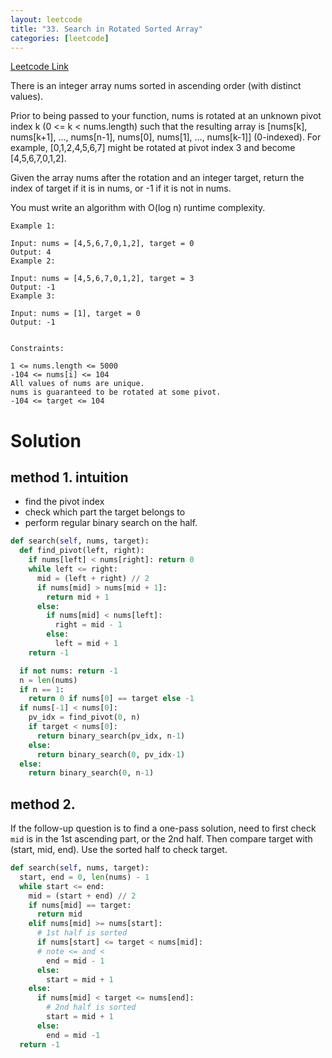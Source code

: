 ```yaml
---
layout: leetcode
title: "33. Search in Rotated Sorted Array"
categories: [leetcode]
---
```


[Leetcode Link](https://leetcode.com/problems/search-in-rotated-sorted-array/)

There is an integer array nums sorted in ascending order (with distinct values).

Prior to being passed to your function, nums is rotated at an unknown pivot index k (0 <= k < nums.length) such that the resulting array is [nums[k], nums[k+1], ..., nums[n-1], nums[0], nums[1], ..., nums[k-1]] (0-indexed). For example, [0,1,2,4,5,6,7] might be rotated at pivot index 3 and become [4,5,6,7,0,1,2].

Given the array nums after the rotation and an integer target, return the index of target if it is in nums, or -1 if it is not in nums.

You must write an algorithm with O(log n) runtime complexity.

 
```
Example 1:

Input: nums = [4,5,6,7,0,1,2], target = 0
Output: 4
Example 2:

Input: nums = [4,5,6,7,0,1,2], target = 3
Output: -1
Example 3:

Input: nums = [1], target = 0
Output: -1
 

Constraints:

1 <= nums.length <= 5000
-104 <= nums[i] <= 104
All values of nums are unique.
nums is guaranteed to be rotated at some pivot.
-104 <= target <= 104
```

# Solution

## method 1. intuition

* find the pivot index
* check which part the target belongs to
* perform regular binary search on the half.

```python
def search(self, nums, target):
  def find_pivot(left, right):
    if nums[left] < nums[right]: return 0
    while left <= right:
      mid = (left + right) // 2
      if nums[mid] > nums[mid + 1]: 
        return mid + 1
      else:
        if nums[mid] < nums[left]:
          right = mid - 1
        else:
          left = mid + 1
    return -1

  if not nums: return -1
  n = len(nums)
  if n == 1: 
    return 0 if nums[0] == target else -1
  if nums[-1] < nums[0]:
    pv_idx = find_pivot(0, n)
    if target < nums[0]:
      return binary_search(pv_idx, n-1)
    else:
      return binary_search(0, pv_idx-1)
  else:
    return binary_search(0, n-1)
```
## method 2. 

If the follow-up question is to find a one-pass solution, need to first check `mid` is in the 1st ascending part, or the 2nd half. Then compare target with (start, mid, end). Use the sorted half to check target.

```python
def search(self, nums, target):
  start, end = 0, len(nums) - 1
  while start <= end:
    mid = (start + end) // 2
    if nums[mid] == target:
      return mid
    elif nums[mid] >= nums[start]: 
      # 1st half is sorted
      if nums[start] <= target < nums[mid]:
      # note <= and <
        end = mid - 1
      else:
        start = mid + 1
    else:
      if nums[mid] < target <= nums[end]:
        # 2nd half is sorted
        start = mid + 1
      else:
        end = mid -1
  return -1
```